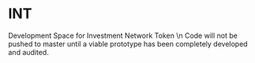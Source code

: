# INT
Development Space for Investment Network Token \n
Code will not be pushed to master until a viable prototype has been completely developed and audited.
